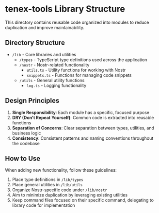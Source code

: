 # tenex-tools Library Structure

This directory contains reusable code organized into modules to reduce duplication and improve maintainability.

## Directory Structure

- `/lib` - Core libraries and utilities
  - `/types` - TypeScript type definitions used across the application
  - `/nostr` - Nostr-related functionality
    - `utils.ts` - Utility functions for working with Nostr
    - `snippets.ts` - Functions for managing code snippets
  - `/utils` - General utility functions
    - `log.ts` - Logging functionality

## Design Principles

1. **Single Responsibility**: Each module has a specific, focused purpose
2. **DRY (Don't Repeat Yourself)**: Common code is extracted into reusable functions
3. **Separation of Concerns**: Clear separation between types, utilities, and business logic
4. **Consistency**: Consistent patterns and naming conventions throughout the codebase

## How to Use

When adding new functionality, follow these guidelines:

1. Place type definitions in `/lib/types`
2. Place general utilities in `/lib/utils`
3. Organize Nostr-specific code under `/lib/nostr`
4. Aim to minimize duplication by leveraging existing utilities
5. Keep command files focused on their specific command, delegating to library code for implementation
